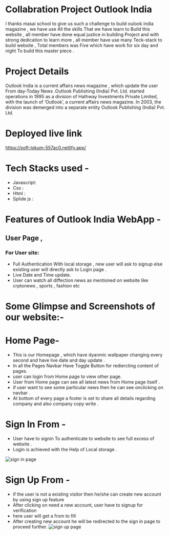 # Collabration Project Outlook India 
I thanks masai school to give us such a challenge to build oulook india magazine , we have use All the skills That we have learn to
Build this website , all member have done equal justice in building Project and with strong dedication to learn more , all member have use
many Teck-stack to build website , Total members was Five which have work for six day and night To build this master piece .

# Project Details 
Outlook India is  a current affairs news magazine , which update the user From day-Today News .Outlook Publishing (India) Pvt. Ltd.
started operations in 1995 as a division of Hathway Investments Private Limited, with the launch of ‘Outlook’,
a current affairs news magazine. In 2003, the division was demerged into a separate entity Outlook Publishing (India) Pvt. Ltd.

# Deployed live link
https://soft-lokum-557ac0.netlify.app/

# Tech Stacks used -
- Javascript:
- Css :
- Html :
- Splide js :


# Features of Outlook India WebApp -
## User Page ,
### For User site:
- Full Authentication With local storage  , new user will ask to signup else existing user will directly ask to  Login page .
- Live Date and Time update.
- User can watch all diffection news as mentioned on website like crptonews , sports , fashion etc


# Some Glimpse and Screenshots of our website:-

# Home Page-
- This is our Homepage , which have dyanmic wallpaper changing every second and have live date and day update .
- In all the Pages Navbar Have Toggle Button for rediercting content of pages.
- user can login from Home page to view other page.
- User from Home page can see all latest news from Home page itself .
- if user want to see some particular news then he can see onclicking on navbar .
- At bottom of every page a footer is set to share all details regarding company and also company copy write .



# Sign In From -
- User have to signin To authenticate to website to see full excess of website .
- Login is achieved with the Help of Local storage .

![sign in page](https://user-images.githubusercontent.com/105915891/212821367-78b4930b-f559-4711-bc17-2b5415c79734.PNG)


# Sign Up From -
- if the user is not a existing visitor then he/she can create new account by using sign up feature
- After clicking on need a new account, user have to signup for verification 
- here user will get a from to fill
- After creating new account he will be redirected to the sign in  page to proceed further.
![sign up page](https://user-images.githubusercontent.com/105915891/212820311-d37ee2d9-8fbd-4bdd-8a11-517986ee5a9b.PNG)



